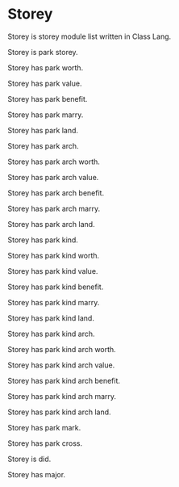 # Storey

Storey is storey module list written in Class Lang.

Storey is park storey.

Storey has park worth.

Storey has park value.

Storey has park benefit.

Storey has park marry.

Storey has park land.

Storey has park arch.

Storey has park arch worth.

Storey has park arch value.

Storey has park arch benefit.

Storey has park arch marry.

Storey has park arch land.

Storey has park kind.

Storey has park kind worth.

Storey has park kind value.

Storey has park kind benefit.

Storey has park kind marry.

Storey has park kind land.

Storey has park kind arch.

Storey has park kind arch worth.

Storey has park kind arch value.

Storey has park kind arch benefit.

Storey has park kind arch marry.

Storey has park kind arch land.

Storey has park mark.

Storey has park cross.

Storey is did.

Storey has major.